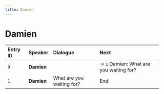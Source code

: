 ```yaml
---
title: Damien
---
```


# Damien


| Entry ID | Speaker | Dialogue | Next |
| :------- | :------ | :------- | :------------ |
| `0` | **Damien** |  | → `1` Damien: What are you waiting for? |
| `1` | **Damien** | What are you waiting for? | End |
